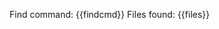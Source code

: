 <!-- xmd:
set findcmd = "find src -name \"*.c\" -type f | head -3"
set files = exec findcmd
-->

Find command: {{findcmd}}
Files found: {{files}}